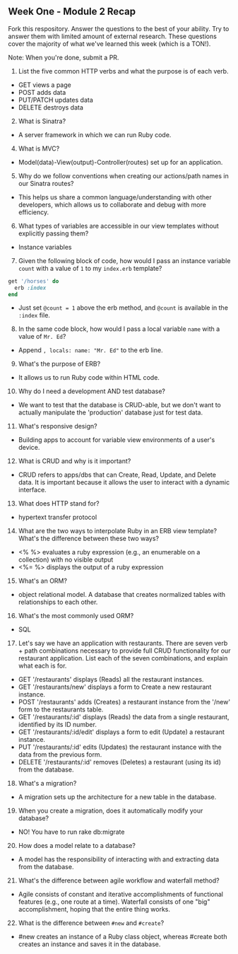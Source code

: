 ## Week One - Module 2 Recap

Fork this respository. Answer the questions to the best of your ability. Try to answer them with limited amount of external research. These questions cover the majority of what we've learned this week (which is a TON!). 

Note: When you're done, submit a PR. 

1. List the five common HTTP verbs and what the purpose is of each verb.
 * GET views a page
 * POST adds data
 * PUT/PATCH updates data
 * DELETE destroys data

2. What is Sinatra?
 * A server framework in which we can run Ruby code.

4. What is MVC?
 * Model(data)-View(output)-Controller(routes) set up for an application.  

5. Why do we follow conventions when creating our actions/path names in our Sinatra routes?
 * This helps us share a common language/understanding with other developers, which allows us to collaborate and debug with more efficiency.
 
6. What types of variables are accessible in our view templates without explicitly passing them?
 * Instance variables
 
7. Given the following block of code, how would I pass an instance variable `count` with a value of `1` to my `index.erb` template?
  
  ```ruby
  get '/horses' do
    erb :index
  end
  ```
 * Just set `@count = 1` above the erb method, and `@count` is available in the `:index` file.
 
8. In the same code block, how would I pass a local variable `name` with a value of `Mr. Ed`?
 * Append `, locals: name: "Mr. Ed"` to the erb line. 
 
9. What's the purpose of ERB?
 * It allows us to run Ruby code within HTML code. 
 
10. Why do I need a development AND test database?
 * We want to test that the database is CRUD-able, but we don't want to actually manipulate the 'production' database just for test data.
 
11. What's responsive design?
 * Building apps to account for variable view environments of a user's device.
 
12. What is CRUD and why is it important?
 * CRUD refers to apps/dbs that can Create, Read, Update, and Delete data. It is important because it allows the user to interact with a dynamic interface.
 
13. What does HTTP stand for? 
 * hypertext transfer protocol
 
14. What are the two ways to interpolate Ruby in an ERB view template? What's the difference between these two ways?
 * <% %> evaluates a ruby expression (e.g., an enumerable on a collection) with no visible output
 * <%= %> displays the output of a ruby expression
 
15. What's an ORM?
 * object relational model. A database that creates normalized tables with relationships to each other.
 
16. What's the most commonly used ORM?
 * SQL
 
17. Let's say we have an application with restaurants. There are seven verb + path combinations necessary to provide full CRUD functionality for our restaurant application. List each of the seven combinations, and explain what each is for.
 * GET '/restaurants' displays (Reads) all the restaurant instances.
 * GET '/restaurants/new' displays a form to Create a new restaurant instance.
 * POST '/restaurants' adds (Creates) a restaurant instance from the '/new' form to the restaurants table.
 * GET '/restaurants/:id' displays (Reads) the data from a single restaurant, identified by its ID number.
 * GET '/restaurants/:id/edit' displays a form to edit (Update) a restaurant instance.
 * PUT '/restaurants/:id' edits (Updates) the restaurant instance with the data from the previous form.
 * DELETE '/restaurants/:id' removes (Deletes) a restaurant (using its id) from the database.
 
18. What's a migration? 
  * A migration sets up the architecture for a new table in the database.

19. When you create a migration, does it automatically modify your database?
  * NO! You have to run rake db:migrate
  
20. How does a model relate to a database?
 * A model has the responsibility of interacting with and extracting data from the database.
 
21. What's the difference between agile workflow and waterfall method?
 * Agile consists of constant and iterative accomplishments of functional features (e.g., one route at a time). Waterfall consists of one "big" accomplishment, hoping that the entire thing works.
 
22. What is the difference between `#new` and `#create`?
 * #new creates an instance of a Ruby class object, whereas #create both creates an instance and saves it in the database.
